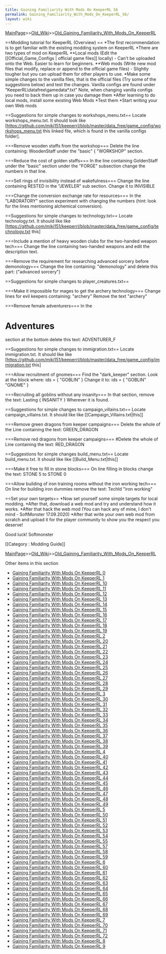 ```yaml
---
title: Gaining Familiarity With Mods On KeeperRL 56
permalink: Gaining_Familiarity_With_Mods_On_KeeperRL_56/
layout: wiki
---
```


[MainPage](/keeperrl_wiki/ "wikilink")>>[Old_Wiki](/keeperrl_wiki/Old_Wiki "wikilink")>>[Old_Gaining_Familiarity_With_Mods_On_KeeperRL](/keeperrl_wiki/Old_Gaining_Familiarity_With_Mods_On_KeeperRL "wikilink")

==Modding tutorial for KeeperRL (Overview) ==
*The first recommendation is to get familiar with the existing modding system on KeeperRL
*There are two types of mod on KeeperRL
**Local mods (Edit the [[Official_Game_Configs | official game files]] locally) - Can't be uploaded onto the Web. Easier to learn for beginners.
**Web mods (Write new mod files that modify, replace or append to the official game files) - Slightly tougher but you can upload them for other players to use.
*Make some simple changes to the vanilla files, that is the official files (Try some of the suggestions below) and test the changes. Vanilla configs are found under &quot;KeeperRL\datafree\gamedata\*.txt&quot;
 Note, when changing vanilla configs you need to back them up in case you damage them
*After learning to do local mods, install some existing Web Mods
*Test them
*Start writing your own Web mods

==Suggestions for simple changes to workshops_menu.txt==
Locate workshops_menu.txt. It should look like [https://github.com/miki151/keeperrl/blob/master/data_free/game_config/workshops_menu.txt this linked file, which is found in the vanilla configs folder].

===Remove wooden staffs from the workshop===
Delete the line containing:
 WoodenStaff
under the 
 &quot;basic&quot;
 {
  &quot;WORKSHOP&quot;
section.

===Reduce the cost of golden staffs===
In the line containing
 GoldenStaff
under the
 &quot;basic&quot; section under the
   &quot;FORGE&quot; subsection
change the numbers in that line.

===Sell rings of invisibility instead of wakefulness===
Change the line containing
 RESTED
in the
 &quot;JEWELER&quot; sub section.
Change it to
 INVISIBLE

===Change the conversion exchange rate for resources===
In the
 &quot;LABORATORY&quot; section
experiment with changing the numbers (hint: look for the lines mentioning alchemical conversion).

==Suggestions for simple changes to technology.txt==
Locate technology.txt. It should like like [https://github.com/miki151/keeperrl/blob/master/data_free/game_config/technology.txt this]

===Include a mention of heavy wooden clubs for the two-handed weapon tech===
Change the line containing
 two-handed weapons
and edit the description text.

===Remove the requirement for researching advanced sorcery before demonology===
Change the line containing:
 &quot;demonology&quot;
and delete this part:
 {&quot;advanced sorcery&quot;}

==Suggestions for simple changes to player_creatures.txt==

===Make it impossible for mages to get the archery technology===
Change lines for evil keepers containing:
 &quot;archery&quot;
Remove the text
 &quot;archery&quot;

===Remove female adventurers===
In the
 # Adventures
section at the bottom delete this text:
 ADVENTURER_F

==Suggestions for simple changes to immigration.txt==
Locate immigration.txt. It should like like [https://github.com/miki151/keeperrl/blob/master/data_free/game_config/immigration.txt this]

===Allow recruitment of gnomes===
Find the
 &quot;dark_keeper&quot;
section. Look at the block where:
 ids = { &quot;GOBLIN&quot; }
Change it to:
 ids = { &quot;GOBLIN&quot; &quot;GNOME&quot; }

===Recruiting all goblins without any insanity===
In that section, remove the text:
 Lasting { INSANITY }
Wherever it is found.

==Suggestions for simple changes to campaign_villains.txt==
Locate campaign_villains.txt. It should like like [[Campaign_Villains.txt|this]]

===Remove green dragons from keeper campaigns===
Delete the whole of the Line containing the text:
 GREEN_DRAGON

===Remove red dragons from keeper campaigns===
#Delete the whole of Line containing the text:
 RED_DRAGON

==Suggestions for simple changes build_menu.txt==
Locate build_menu.txt. It should like like [[Build_Menu.txt|this]]

===Make it free to fill in stone blocks===
On line filling in blocks change the text:
 STONE 5
to
 STONE 0

===Allow building of iron training rooms without the iron working tech===
On line for building iron dummies remove the text:
 TechId &quot;iron working&quot;

==Set your own targets==
*Now set yourself some simple targets for local modding.
*After that, download a web mod and try and understand how it works.
*After that hack the web mod (You can hack any of mine, I don't mind - SoftMonster 17.09.2020)
*After that write your own web mod from scratch and upload it for the player community to show you the respect you deserve!

Good luck!
 Softmonster

[[Category : Modding Guide]]

[MainPage](/keeperrl_wiki/ "wikilink")>>[Old_Wiki](/keeperrl_wiki/Old_Wiki "wikilink")>>[Old_Gaining_Familiarity_With_Mods_On_KeeperRL](/keeperrl_wiki/Old_Gaining_Familiarity_With_Mods_On_KeeperRL "wikilink")

Other items in this section
-    [Gaining Familiarity With Mods On KeeperRL 0](/keeperrl_wiki/Gaining_Familiarity_With_Mods_On_KeeperRL_0 "wikilink")
-    [Gaining Familiarity With Mods On KeeperRL 1](/keeperrl_wiki/Gaining_Familiarity_With_Mods_On_KeeperRL_1 "wikilink")
-    [Gaining Familiarity With Mods On KeeperRL 10](/keeperrl_wiki/Gaining_Familiarity_With_Mods_On_KeeperRL_10 "wikilink")
-    [Gaining Familiarity With Mods On KeeperRL 11](/keeperrl_wiki/Gaining_Familiarity_With_Mods_On_KeeperRL_11 "wikilink")
-    [Gaining Familiarity With Mods On KeeperRL 12](/keeperrl_wiki/Gaining_Familiarity_With_Mods_On_KeeperRL_12 "wikilink")
-    [Gaining Familiarity With Mods On KeeperRL 13](/keeperrl_wiki/Gaining_Familiarity_With_Mods_On_KeeperRL_13 "wikilink")
-    [Gaining Familiarity With Mods On KeeperRL 14](/keeperrl_wiki/Gaining_Familiarity_With_Mods_On_KeeperRL_14 "wikilink")
-    [Gaining Familiarity With Mods On KeeperRL 15](/keeperrl_wiki/Gaining_Familiarity_With_Mods_On_KeeperRL_15 "wikilink")
-    [Gaining Familiarity With Mods On KeeperRL 16](/keeperrl_wiki/Gaining_Familiarity_With_Mods_On_KeeperRL_16 "wikilink")
-    [Gaining Familiarity With Mods On KeeperRL 17](/keeperrl_wiki/Gaining_Familiarity_With_Mods_On_KeeperRL_17 "wikilink")
-    [Gaining Familiarity With Mods On KeeperRL 18](/keeperrl_wiki/Gaining_Familiarity_With_Mods_On_KeeperRL_18 "wikilink")
-    [Gaining Familiarity With Mods On KeeperRL 19](/keeperrl_wiki/Gaining_Familiarity_With_Mods_On_KeeperRL_19 "wikilink")
-    [Gaining Familiarity With Mods On KeeperRL 2](/keeperrl_wiki/Gaining_Familiarity_With_Mods_On_KeeperRL_2 "wikilink")
-    [Gaining Familiarity With Mods On KeeperRL 20](/keeperrl_wiki/Gaining_Familiarity_With_Mods_On_KeeperRL_20 "wikilink")
-    [Gaining Familiarity With Mods On KeeperRL 21](/keeperrl_wiki/Gaining_Familiarity_With_Mods_On_KeeperRL_21 "wikilink")
-    [Gaining Familiarity With Mods On KeeperRL 22](/keeperrl_wiki/Gaining_Familiarity_With_Mods_On_KeeperRL_22 "wikilink")
-    [Gaining Familiarity With Mods On KeeperRL 23](/keeperrl_wiki/Gaining_Familiarity_With_Mods_On_KeeperRL_23 "wikilink")
-    [Gaining Familiarity With Mods On KeeperRL 24](/keeperrl_wiki/Gaining_Familiarity_With_Mods_On_KeeperRL_24 "wikilink")
-    [Gaining Familiarity With Mods On KeeperRL 25](/keeperrl_wiki/Gaining_Familiarity_With_Mods_On_KeeperRL_25 "wikilink")
-    [Gaining Familiarity With Mods On KeeperRL 26](/keeperrl_wiki/Gaining_Familiarity_With_Mods_On_KeeperRL_26 "wikilink")
-    [Gaining Familiarity With Mods On KeeperRL 27](/keeperrl_wiki/Gaining_Familiarity_With_Mods_On_KeeperRL_27 "wikilink")
-    [Gaining Familiarity With Mods On KeeperRL 28](/keeperrl_wiki/Gaining_Familiarity_With_Mods_On_KeeperRL_28 "wikilink")
-    [Gaining Familiarity With Mods On KeeperRL 29](/keeperrl_wiki/Gaining_Familiarity_With_Mods_On_KeeperRL_29 "wikilink")
-    [Gaining Familiarity With Mods On KeeperRL 3](/keeperrl_wiki/Gaining_Familiarity_With_Mods_On_KeeperRL_3 "wikilink")
-    [Gaining Familiarity With Mods On KeeperRL 30](/keeperrl_wiki/Gaining_Familiarity_With_Mods_On_KeeperRL_30 "wikilink")
-    [Gaining Familiarity With Mods On KeeperRL 31](/keeperrl_wiki/Gaining_Familiarity_With_Mods_On_KeeperRL_31 "wikilink")
-    [Gaining Familiarity With Mods On KeeperRL 32](/keeperrl_wiki/Gaining_Familiarity_With_Mods_On_KeeperRL_32 "wikilink")
-    [Gaining Familiarity With Mods On KeeperRL 33](/keeperrl_wiki/Gaining_Familiarity_With_Mods_On_KeeperRL_33 "wikilink")
-    [Gaining Familiarity With Mods On KeeperRL 34](/keeperrl_wiki/Gaining_Familiarity_With_Mods_On_KeeperRL_34 "wikilink")
-    [Gaining Familiarity With Mods On KeeperRL 35](/keeperrl_wiki/Gaining_Familiarity_With_Mods_On_KeeperRL_35 "wikilink")
-    [Gaining Familiarity With Mods On KeeperRL 36](/keeperrl_wiki/Gaining_Familiarity_With_Mods_On_KeeperRL_36 "wikilink")
-    [Gaining Familiarity With Mods On KeeperRL 37](/keeperrl_wiki/Gaining_Familiarity_With_Mods_On_KeeperRL_37 "wikilink")
-    [Gaining Familiarity With Mods On KeeperRL 38](/keeperrl_wiki/Gaining_Familiarity_With_Mods_On_KeeperRL_38 "wikilink")
-    [Gaining Familiarity With Mods On KeeperRL 39](/keeperrl_wiki/Gaining_Familiarity_With_Mods_On_KeeperRL_39 "wikilink")
-    [Gaining Familiarity With Mods On KeeperRL 4](/keeperrl_wiki/Gaining_Familiarity_With_Mods_On_KeeperRL_4 "wikilink")
-    [Gaining Familiarity With Mods On KeeperRL 40](/keeperrl_wiki/Gaining_Familiarity_With_Mods_On_KeeperRL_40 "wikilink")
-    [Gaining Familiarity With Mods On KeeperRL 41](/keeperrl_wiki/Gaining_Familiarity_With_Mods_On_KeeperRL_41 "wikilink")
-    [Gaining Familiarity With Mods On KeeperRL 42](/keeperrl_wiki/Gaining_Familiarity_With_Mods_On_KeeperRL_42 "wikilink")
-    [Gaining Familiarity With Mods On KeeperRL 43](/keeperrl_wiki/Gaining_Familiarity_With_Mods_On_KeeperRL_43 "wikilink")
-    [Gaining Familiarity With Mods On KeeperRL 44](/keeperrl_wiki/Gaining_Familiarity_With_Mods_On_KeeperRL_44 "wikilink")
-    [Gaining Familiarity With Mods On KeeperRL 45](/keeperrl_wiki/Gaining_Familiarity_With_Mods_On_KeeperRL_45 "wikilink")
-    [Gaining Familiarity With Mods On KeeperRL 46](/keeperrl_wiki/Gaining_Familiarity_With_Mods_On_KeeperRL_46 "wikilink")
-    [Gaining Familiarity With Mods On KeeperRL 47](/keeperrl_wiki/Gaining_Familiarity_With_Mods_On_KeeperRL_47 "wikilink")
-    [Gaining Familiarity With Mods On KeeperRL 48](/keeperrl_wiki/Gaining_Familiarity_With_Mods_On_KeeperRL_48 "wikilink")
-    [Gaining Familiarity With Mods On KeeperRL 49](/keeperrl_wiki/Gaining_Familiarity_With_Mods_On_KeeperRL_49 "wikilink")
-    [Gaining Familiarity With Mods On KeeperRL 5](/keeperrl_wiki/Gaining_Familiarity_With_Mods_On_KeeperRL_5 "wikilink")
-    [Gaining Familiarity With Mods On KeeperRL 50](/keeperrl_wiki/Gaining_Familiarity_With_Mods_On_KeeperRL_50 "wikilink")
-    [Gaining Familiarity With Mods On KeeperRL 51](/keeperrl_wiki/Gaining_Familiarity_With_Mods_On_KeeperRL_51 "wikilink")
-    [Gaining Familiarity With Mods On KeeperRL 52](/keeperrl_wiki/Gaining_Familiarity_With_Mods_On_KeeperRL_52 "wikilink")
-    [Gaining Familiarity With Mods On KeeperRL 53](/keeperrl_wiki/Gaining_Familiarity_With_Mods_On_KeeperRL_53 "wikilink")
-    [Gaining Familiarity With Mods On KeeperRL 54](/keeperrl_wiki/Gaining_Familiarity_With_Mods_On_KeeperRL_54 "wikilink")
-    [Gaining Familiarity With Mods On KeeperRL 55](/keeperrl_wiki/Gaining_Familiarity_With_Mods_On_KeeperRL_55 "wikilink")
-    [Gaining Familiarity With Mods On KeeperRL 57](/keeperrl_wiki/Gaining_Familiarity_With_Mods_On_KeeperRL_57 "wikilink")
-    [Gaining Familiarity With Mods On KeeperRL 58](/keeperrl_wiki/Gaining_Familiarity_With_Mods_On_KeeperRL_58 "wikilink")
-    [Gaining Familiarity With Mods On KeeperRL 59](/keeperrl_wiki/Gaining_Familiarity_With_Mods_On_KeeperRL_59 "wikilink")
-    [Gaining Familiarity With Mods On KeeperRL 6](/keeperrl_wiki/Gaining_Familiarity_With_Mods_On_KeeperRL_6 "wikilink")
-    [Gaining Familiarity With Mods On KeeperRL 60](/keeperrl_wiki/Gaining_Familiarity_With_Mods_On_KeeperRL_60 "wikilink")
-    [Gaining Familiarity With Mods On KeeperRL 61](/keeperrl_wiki/Gaining_Familiarity_With_Mods_On_KeeperRL_61 "wikilink")
-    [Gaining Familiarity With Mods On KeeperRL 62](/keeperrl_wiki/Gaining_Familiarity_With_Mods_On_KeeperRL_62 "wikilink")
-    [Gaining Familiarity With Mods On KeeperRL 63](/keeperrl_wiki/Gaining_Familiarity_With_Mods_On_KeeperRL_63 "wikilink")
-    [Gaining Familiarity With Mods On KeeperRL 64](/keeperrl_wiki/Gaining_Familiarity_With_Mods_On_KeeperRL_64 "wikilink")
-    [Gaining Familiarity With Mods On KeeperRL 65](/keeperrl_wiki/Gaining_Familiarity_With_Mods_On_KeeperRL_65 "wikilink")
-    [Gaining Familiarity With Mods On KeeperRL 66](/keeperrl_wiki/Gaining_Familiarity_With_Mods_On_KeeperRL_66 "wikilink")
-    [Gaining Familiarity With Mods On KeeperRL 67](/keeperrl_wiki/Gaining_Familiarity_With_Mods_On_KeeperRL_67 "wikilink")
-    [Gaining Familiarity With Mods On KeeperRL 68](/keeperrl_wiki/Gaining_Familiarity_With_Mods_On_KeeperRL_68 "wikilink")
-    [Gaining Familiarity With Mods On KeeperRL 69](/keeperrl_wiki/Gaining_Familiarity_With_Mods_On_KeeperRL_69 "wikilink")
-    [Gaining Familiarity With Mods On KeeperRL 7](/keeperrl_wiki/Gaining_Familiarity_With_Mods_On_KeeperRL_7 "wikilink")
-    [Gaining Familiarity With Mods On KeeperRL 70](/keeperrl_wiki/Gaining_Familiarity_With_Mods_On_KeeperRL_70 "wikilink")
-    [Gaining Familiarity With Mods On KeeperRL 71](/keeperrl_wiki/Gaining_Familiarity_With_Mods_On_KeeperRL_71 "wikilink")
-    [Gaining Familiarity With Mods On KeeperRL 72](/keeperrl_wiki/Gaining_Familiarity_With_Mods_On_KeeperRL_72 "wikilink")
-    [Gaining Familiarity With Mods On KeeperRL 8](/keeperrl_wiki/Gaining_Familiarity_With_Mods_On_KeeperRL_8 "wikilink")
-    [Gaining Familiarity With Mods On KeeperRL 9](/keeperrl_wiki/Gaining_Familiarity_With_Mods_On_KeeperRL_9 "wikilink")
